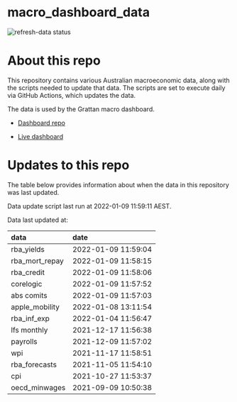 
<!-- README.md is generated from README.Rmd. Please edit that file -->

# macro\_dashboard\_data

<!-- badges: start -->

![refresh-data
status](https://github.com/grattan/macro_dashboard_data/workflows/refresh-data/badge.svg)

<!-- badges: end -->

# About this repo

This repository contains various Australian macroeconomic data, along
with the scripts needed to update that data. The scripts are set to
execute daily via GitHub Actions, which updates the data.

The data is used by the Grattan macro dashboard.

  - [Dashboard repo](https://github.com/grattan/macrodashboard)

  - [Live dashboard](https://mattcowgill.shinyapps.io/macrodashboard/)

# Updates to this repo

The table below provides information about when the data in this
repository was last updated.

Data update script last run at 2022-01-09 11:59:11 AEST.

Data last updated at:

| data             | date                |
| :--------------- | :------------------ |
| rba\_yields      | 2022-01-09 11:59:04 |
| rba\_mort\_repay | 2022-01-09 11:58:15 |
| rba\_credit      | 2022-01-09 11:58:06 |
| corelogic        | 2022-01-09 11:57:52 |
| abs comits       | 2022-01-09 11:57:03 |
| apple\_mobility  | 2022-01-08 13:11:54 |
| rba\_inf\_exp    | 2022-01-04 11:56:47 |
| lfs monthly      | 2021-12-17 11:56:38 |
| payrolls         | 2021-12-09 11:57:02 |
| wpi              | 2021-11-17 11:58:51 |
| rba\_forecasts   | 2021-11-05 11:54:10 |
| cpi              | 2021-10-27 11:53:37 |
| oecd\_minwages   | 2021-09-09 10:50:38 |
